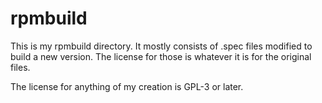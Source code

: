 # rpmbuild

This is my rpmbuild directory. It mostly consists of .spec files modified to build a new version.
The license for those is whatever it is for the original files.

The license for anything of my creation is GPL-3 or later.

